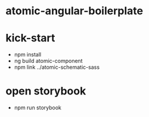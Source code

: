 # atomic-angular-boilerplate

# kick-start
- npm install
- ng build atomic-component
- npm link ../atomic-schematic-sass

# open storybook
- npm run storybook

